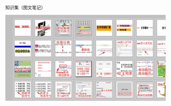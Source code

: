 知识集（图文笔记）  

<a href="http://ahui3a.com/qt/ht-bigimg/index.html" target="_blank" title="点击打开网址"><img src="https://raw.githubusercontent.com/cshgjy/images/master/other/20190904081933.jpg"></a>

